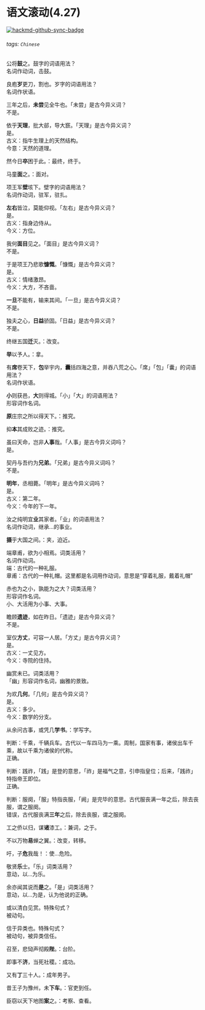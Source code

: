 # 语文滚动(4.27)

[![hackmd-github-sync-badge](https://hackmd.io/dkWET1F4TWm7_c4ikvBmHw/badge)](https://hackmd.io/dkWET1F4TWm7_c4ikvBmHw)


###### tags: `Chinese`

公将**鼓**之。鼓字的词语用法？  
名词作动词，击鼓。

良庖**岁**更刀，割也。岁字的词语用法？  
名词作状语。

三年之后，**未尝**见全牛也。「未尝」是古今异义词？  
不是。

依乎**天理**，批大郤，导大窾。「天理」是古今异义词？  
是。  
古义：指牛生理上的天然结构。  
今意：天然的道理。

然今日**卒**困于此。：最终，终于。

马童**面**之。：面对。

项王军**壁**垓下。壁字的词语用法？  
名词作动词，驻军，驻扎。

**左右**皆泣，莫能仰视。「左右」是古今异义词？  
是。  
古义：指身边侍从。  
今义：方位。

我何**面目**见之。「面目」是古今异义词？  
不是。

于是项王乃悲歌**慷慨**。「慷慨」是古今异义词？  
是。  
古义：情绪激昂。  
今义：大方，不吝啬。

**一旦**不能有，输来其间。「一旦」是古今异义词？  
不是。

独夫之心，**日益**骄固。「日益」是古今异义词？  
不是。

终继五国**迁**灭。：改变。

**举**以予人。：拿。

有**席**卷天下，**包**举宇内，**囊**括四海之意，并吞八荒之心。「席」「包」「囊」的词语用法？  
名词作状语。

**小**则获邑，**大**则得城。「小」「大」的词语用法？  
形容词作名词。

**原**庄宗之所以得天下。：推究。

抑**本**其成败之迹。：推究。

虽曰天命，岂非**人事**哉。「人事」是古今异义词吗？  
是。

契丹与吾约为**兄弟**。「兄弟」是古今异义词吗？  
不是。

**明年**，丞相薨。「明年」是古今异义词吗？  
是。  
古义：第二年。  
今义：今年的下一年。

汝之纯明宜**业**其家者。「业」的词语用法？  
名词作动词，继承...的事业。

**摄**乎大国之间。：夹，迫近。

端章甫，欲为小相焉。词类活用？  
名词作动词。  
端：古代的一种礼服。  
章甫：古代的一种礼帽。这里都是名词用作动词，意思是“穿着礼服，戴着礼帽”

赤也为之小，孰能为之大？词类活用？  
形容词作名词。  
小、大活用为小事、大事。

瞻顾**遗迹**，如在昨日。「遗迹」是古今异义词？  
不是。

室仅**方丈**，可容一人居。「方丈」是古今异义词？  
是。  
古义：一丈见方。  
今义：寺院的住持。

幽赏未已。词类活用？  
「幽」形容词作名词，幽雅的景致。

为欢**几何**。「几何」是古今异义词？  
是。  
古义：多少。  
今义：数学的分支。

从余问古事，或凭几**学书**。：学写字。

判断：千乘，千辆兵车。古代以一车四马为一乘。周制，国家有事，诸侯出车千乘，故以千乘为诸侯的代称。  
正确。

判断：践祚，「践」是登的意思，「祚」是福气之意，引申指皇位；后来，「践祚」特指帝王即位。  
正确。

判断：服阕，「服」特指丧服，「阙」是完毕的意思。古代服丧满一年之后，除去丧服，谓之服阕。  
错误，古代服丧满**三年**之后，除去丧服，谓之服阕。

工之侨以归，谋**诸**漆工。：兼词，之于。

不以万物**易**蝉之翼。：改变，转移。

吁，子**危**我哉！：使...危险。

敬贤**乐**士。「乐」词类活用？  
意动，以...为乐。

余亦闻其说而**是**之。「是」词类活用？  
意动，以...为是，认为他说的正确。

或以清白见赏。特殊句式？  
被动句。

信于异类也。特殊句式？  
被动句，被异类信任。

召至，悲恸声彻殿**陛**。：台阶。

即事不**济**，当死社稷。：成功。

又有**丁**三十人。：成年男子。

昔王子为豫州，未**下车**。：官吏到任。

臣窃以天下地图**案**之。：考察、查看。
